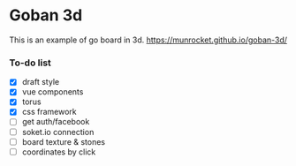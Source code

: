 # Goban 3d

This is an example of go board in 3d. https://munrocket.github.io/goban-3d/ 

### To-do list
- [x] draft style
- [x] vue components
- [x] torus
- [x] css framework
- [ ] get auth/facebook
- [ ] soket.io connection
- [ ] board texture & stones
- [ ] coordinates by click
